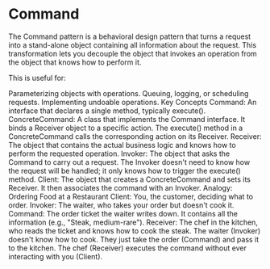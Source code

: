 # Command
The Command pattern is a behavioral design pattern that turns a request into a stand-alone object containing all information about the request. This transformation lets you decouple the object that invokes an operation from the object that knows how to perform it.

This is useful for:

Parameterizing objects with operations.
Queuing, logging, or scheduling requests.
Implementing undoable operations.
Key Concepts
Command: An interface that declares a single method, typically execute().
ConcreteCommand: A class that implements the Command interface. It binds a Receiver object to a specific action. The execute() method in a ConcreteCommand calls the corresponding action on its Receiver.
Receiver: The object that contains the actual business logic and knows how to perform the requested operation.
Invoker: The object that asks the Command to carry out a request. The Invoker doesn't need to know how the request will be handled; it only knows how to trigger the execute() method.
Client: The object that creates a ConcreteCommand and sets its Receiver. It then associates the command with an Invoker.
Analogy: Ordering Food at a Restaurant
Client: You, the customer, deciding what to order.
Invoker: The waiter, who takes your order but doesn't cook it.
Command: The order ticket the waiter writes down. It contains all the information (e.g., "Steak, medium-rare").
Receiver: The chef in the kitchen, who reads the ticket and knows how to cook the steak.
The waiter (Invoker) doesn't know how to cook. They just take the order (Command) and pass it to the kitchen. The chef (Receiver) executes the command without ever interacting with you (Client).
